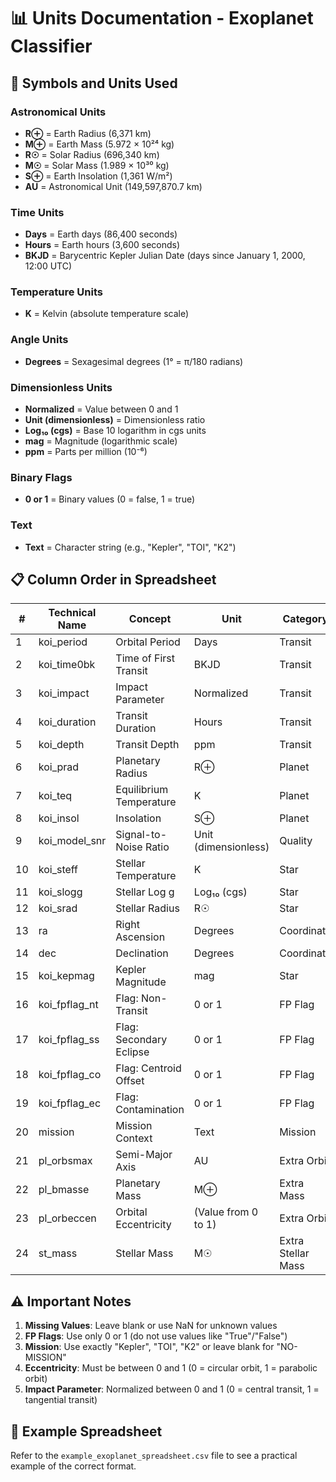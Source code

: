 # 📊 Units Documentation - Exoplanet Classifier

## 🔬 Symbols and Units Used

### Astronomical Units
- **R⊕** = Earth Radius (6,371 km)
- **M⊕** = Earth Mass (5.972 × 10²⁴ kg)
- **R☉** = Solar Radius (696,340 km)
- **M☉** = Solar Mass (1.989 × 10³⁰ kg)
- **S⊕** = Earth Insolation (1,361 W/m²)
- **AU** = Astronomical Unit (149,597,870.7 km)

### Time Units
- **Days** = Earth days (86,400 seconds)
- **Hours** = Earth hours (3,600 seconds)
- **BKJD** = Barycentric Kepler Julian Date (days since January 1, 2000, 12:00 UTC)

### Temperature Units
- **K** = Kelvin (absolute temperature scale)

### Angle Units
- **Degrees** = Sexagesimal degrees (1° = π/180 radians)

### Dimensionless Units
- **Normalized** = Value between 0 and 1
- **Unit (dimensionless)** = Dimensionless ratio
- **Log₁₀ (cgs)** = Base 10 logarithm in cgs units
- **mag** = Magnitude (logarithmic scale)
- **ppm** = Parts per million (10⁻⁶)

### Binary Flags
- **0 or 1** = Binary values (0 = false, 1 = true)

### Text
- **Text** = Character string (e.g., "Kepler", "TOI", "K2")

## 📋 Column Order in Spreadsheet

| # | Technical Name | Concept | Unit | Category |
|---|----------------|---------|------|----------|
| 1 | koi_period | Orbital Period | Days | Transit |
| 2 | koi_time0bk | Time of First Transit | BKJD | Transit |
| 3 | koi_impact | Impact Parameter | Normalized | Transit |
| 4 | koi_duration | Transit Duration | Hours | Transit |
| 5 | koi_depth | Transit Depth | ppm | Transit |
| 6 | koi_prad | Planetary Radius | R⊕ | Planet |
| 7 | koi_teq | Equilibrium Temperature | K | Planet |
| 8 | koi_insol | Insolation | S⊕ | Planet |
| 9 | koi_model_snr | Signal-to-Noise Ratio | Unit (dimensionless) | Quality |
| 10 | koi_steff | Stellar Temperature | K | Star |
| 11 | koi_slogg | Stellar Log g | Log₁₀ (cgs) | Star |
| 12 | koi_srad | Stellar Radius | R☉ | Star |
| 13 | ra | Right Ascension | Degrees | Coordinate |
| 14 | dec | Declination | Degrees | Coordinate |
| 15 | koi_kepmag | Kepler Magnitude | mag | Star |
| 16 | koi_fpflag_nt | Flag: Non-Transit | 0 or 1 | FP Flag |
| 17 | koi_fpflag_ss | Flag: Secondary Eclipse | 0 or 1 | FP Flag |
| 18 | koi_fpflag_co | Flag: Centroid Offset | 0 or 1 | FP Flag |
| 19 | koi_fpflag_ec | Flag: Contamination | 0 or 1 | FP Flag |
| 20 | mission | Mission Context | Text | Mission |
| 21 | pl_orbsmax | Semi-Major Axis | AU | Extra Orbit |
| 22 | pl_bmasse | Planetary Mass | M⊕ | Extra Mass |
| 23 | pl_orbeccen | Orbital Eccentricity | (Value from 0 to 1) | Extra Orbit |
| 24 | st_mass | Stellar Mass | M☉ | Extra Stellar Mass |

## ⚠️ Important Notes

1. **Missing Values**: Leave blank or use NaN for unknown values
2. **FP Flags**: Use only 0 or 1 (do not use values like "True"/"False")
3. **Mission**: Use exactly "Kepler", "TOI", "K2" or leave blank for "NO-MISSION"
4. **Eccentricity**: Must be between 0 and 1 (0 = circular orbit, 1 = parabolic orbit)
5. **Impact Parameter**: Normalized between 0 and 1 (0 = central transit, 1 = tangential transit)

## 📁 Example Spreadsheet

Refer to the `example_exoplanet_spreadsheet.csv` file to see a practical example of the correct format.
